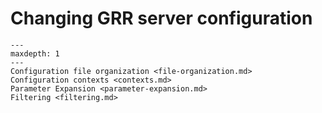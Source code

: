 # Changing GRR server configuration

```{toctree}
---
maxdepth: 1
---
Configuration file organization <file-organization.md>
Configuration contexts <contexts.md>
Parameter Expansion <parameter-expansion.md>
Filtering <filtering.md>
```

